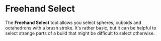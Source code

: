 # Freehand Select

The **Freehand Select** tool allows you select spheres, cuboids and octahedrons with a brush stroke. It's rather basic, but it can be helpful to select strange parts of a build that might be difficult to select otherwise.
